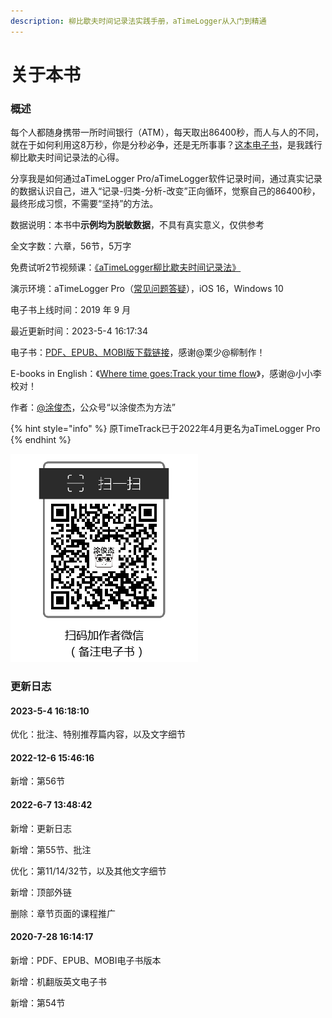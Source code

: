 ```yaml
---
description: 柳比歇夫时间记录法实践手册，aTimeLogger从入门到精通
---
```


# 关于本书

### 概述

每个人都随身携带一所时间银行（ATM），每天取出86400秒，而人与人的不同，就在于如何利用这8万秒，你是分秒必争，还是无所事事？[这本电子书](https://shijian.tujunjie.com/)，是我践行柳比歇夫时间记录法的心得。

分享我是如何通过aTimeLogger Pro/aTimeLogger软件记录时间，通过真实记录的数据认识自己，进入“记录-归类-分析-改变”正向循环，觉察自己的86400秒，最终形成习惯，不需要“坚持”的方法。

数据说明：本书中**示例均为脱敏数据**，不具有真实意义，仅供参考

全文字数：六章，56节，5万字

免费试听2节视频课：[《aTimeLogger柳比歇夫时间记录法》](https://study.163.com/course/courseMain.htm?courseId=1209678842\&share=2\&shareId=400000000640077)

演示环境：aTimeLogger Pro（[常见问题答疑](https://shijian.tujunjie.com/ch06/ch06.47)），iOS 16，Windows 10

电子书上线时间：2019 年 9 月

最近更新时间：2023-5-4 16:17:34

电子书：[PDF、EPUB、MOBI版下载链接](https://share.weiyun.com/5rv9h5Y)，感谢@栗少@柳制作！

E-books in English：《[Where time goes:Track your time flow](https://en.shijian.tujunjie.com/)》，感谢@小小李校对！

作者：[@涂俊杰](https://nextjs-notion-starter-kit-peach-seven.vercel.app/)，公众号“以涂俊杰为方法”

{% hint style="info" %}
原TimeTrack已于2022年4月更名为aTimeLogger Pro
{% endhint %}

![](.gitbook/assets/about-1.png)

### 更新日志

#### 2023-5-4 16:18:10

优化：批注、特别推荐篇内容，以及文字细节

#### 2022-12-6 15:46:16

新增：第56节

#### 2022-6-7 13:48:42

新增：更新日志

新增：第55节、批注

优化：第11/14/32节，以及其他文字细节

新增：顶部外链

删除：章节页面的课程推广

#### 2020-7-28 16:14:17

新增：PDF、EPUB、MOBI电子书版本

新增：机翻版英文电子书

新增：第54节
